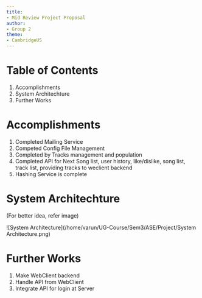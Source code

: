 ```yaml
---
title:
- Mid Review Project Proposal
author:
- Group 2
theme:
- CambridgeUS
---
```


# Table of Contents

1. Accomplishments
2. System Architechture
3. Further Works



# Accomplishments

1. Completed Mailing Service
2. Competed Config File Management
3. Completed by Tracks management and population
4. Completed API for Next Song list, user history, like/dislike, song list, track list, providing tracks to weclient backend
5. Hashing Service is complete

# System Architechture

(For better idea, refer image)

![System Architecture](/home/varun/UG-Course/Sem3/ASE/Project/System Architecture.png)

# Further Works

1. Make WebClient backend
2. Handle API from WebClient
3. Integrate API for login at Server